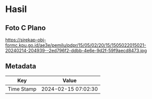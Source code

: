 # Hasil

## Foto C Plano

https://sirekap-obj-formc.kpu.go.id/ae3e/pemilu/pdpr/15/05/02/20/15/1505022015021-20240214-204939--2ed796f2-ddbb-4e6e-9d2f-59f9aecd8473.jpg


## Metadata

| Key        | Value               |
| ---------- | ------------------- |
| Time Stamp | 2024-02-15 07:02:30 |



